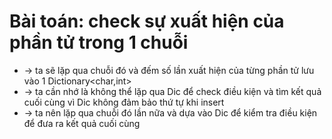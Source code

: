 
# Bài toán: check sự xuất hiện của phần tử trong 1 chuỗi
* -> ta sẽ lặp qua chuỗi đó và đếm số lần xuất hiện của từng phần tử lưu vào 1 Dictionary<char,int>
* -> ta cần nhớ là không thể lặp qua Dic để check điều kiện và tìm kết quả cuối cùng vì Dic không đảm bảo thứ tự khi insert
* -> ta nên lặp qua chuỗi đó lần nữa và dựa vào Dic để kiểm tra điều kiện để đưa ra kết quả cuối cùng
